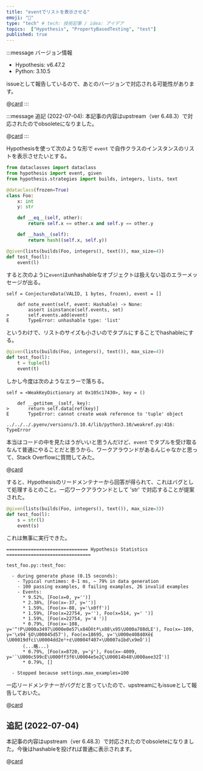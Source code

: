 ```yaml
---
title: "eventでリストを表示させる"
emoji: "🐞"
type: "tech" # tech: 技術記事 / idea: アイデア
topics:  ["Hypothesis", "PropertyBasedTesting", "test"]
published: true
---
```


:::message
バージョン情報

* Hypothesis: v6.47.2
* Python: 3.10.5

issueとして報告しているので、あとのバージョンで対応される可能性があります。

@[card](https://github.com/HypothesisWorks/hypothesis/issues/3393)
:::

:::message
追記 (2022-07-04): 本記事の内容はupstream（ver 6.48.3）で対応されたのでobsoleteになりました。

@[card](https://github.com/HypothesisWorks/hypothesis/pull/3392)
:::

Hypothesisを使って次のような形で `event` で自作クラスのインスタンスのリストを表示させたいとする。

```python
from dataclasses import dataclass
from hypothesis import event, given
from hypothesis.strategies import builds, integers, lists, text

@dataclass(frozen=True)
class Foo:
    x: int
    y: str

    def __eq__(self, other):
        return self.x == other.x and self.y == other.y

    def __hash__(self):
        return hash((self.x, self.y))

@given(lists(builds(Foo, integers(), text()), max_size=4))
def test_foo(l):
    event(l)
```

すると次のように`event`はunhashableなオブジェクトは扱えない旨のエラーメッセージが出る。

```
self = ConjectureData(VALID, 1 bytes, frozen), event = []

    def note_event(self, event: Hashable) -> None:
        assert isinstance(self.events, set)
>       self.events.add(event)
E       TypeError: unhashable type: 'list'
```

というわけで、リストのサイズも小さいのでタプルにすることでhashableにする。

```python
@given(lists(builds(Foo, integers(), text()), max_size=4))
def test_foo(l):
    t = tuple(l)
    event(t)
```

しかし今度は次のようなエラーで落ちる。

```
self = <WeakKeyDictionary at 0x105c17430>, key = ()

    def __getitem__(self, key):
>       return self.data[ref(key)]
E       TypeError: cannot create weak reference to 'tuple' object

../../../.pyenv/versions/3.10.4/lib/python3.10/weakref.py:416: TypeError
```

本当はコードの中を見たほうがいいと思うんだけど、`event` でタプルを受け取るなんて普通にやることだと思うから、ワークアラウンドがあるんじゃなかと思って、Stack Overflowに質問してみた。

@[card](https://stackoverflow.com/q/72843753/515508)

すると、Hypothesisのリードメンテナーから回答が得られて、これはバグとして処理するとのこと。一応ワークアラウンドとして 'str' で対応することが提案された。

```python
@given(lists(builds(Foo, integers(), text()), max_size=3))
def test_foo(l):
    s = str(l)
    event(s)
```

これは無事に実行できた。

```
============================== Hypothesis Statistics ===============================

test_foo.py::test_foo:

  - during generate phase (0.15 seconds):
    - Typical runtimes: 0-1 ms, ~ 79% in data generation
    - 100 passing examples, 0 failing examples, 26 invalid examples
    - Events:
      * 9.52%, [Foo(x=0, y='')]
      * 2.38%, [Foo(x=-37, y='')]
      * 1.59%, [Foo(x=-88, y='\x0ff')]
      * 1.59%, [Foo(x=22754, y=''), Foo(x=514, y=' ')]
      * 1.59%, [Foo(x=22754, y='4 ')]
      * 0.79%, [Foo(x=-108, y='^!P\U000a3497\U000e0e57\x84Óñtª\x88\x95\U000a788dLE'), Foo(x=-109, y='\x94`§O\U00045d57'), Foo(x=18695, y='\U000e40840Xë£\U00019dfcì\U0004dd2e²÷¢\U0004f407×\U0007a1bd\x9eÖ')]
      (...略...)
      * 0.79%, [Foo(x=8720, y='ý'), Foo(x=-4009, y='`\U000c599cÉ\U000ff3f6\U0004e5e2Ç\U00014b48\U000aee32Ï')]
      * 0.79%, []

  - Stopped because settings.max_examples=100
```

一応リードメンテナーがバグだと言っていたので、upstreamにもissueとして報告しておいた。

@[card](https://github.com/HypothesisWorks/hypothesis/issues/3393)

## 追記 (2022-07-04)

本記事の内容はupstream（ver 6.48.3）で対応されたのでobsoleteになりました。今後はhashableを投げれば普通に表示されます。

@[card](https://github.com/HypothesisWorks/hypothesis/pull/3392)
